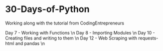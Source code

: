 # 30-Days-of-Python
Working along with the tutorial from CodingEntrepreneurs

Day 7 - Working with Functions \n
Day 8 - Importing Modules \n
Day 10 - Creating files and writing to them \n
Day 12 - Web Scraping with requests-html and pandas \n
